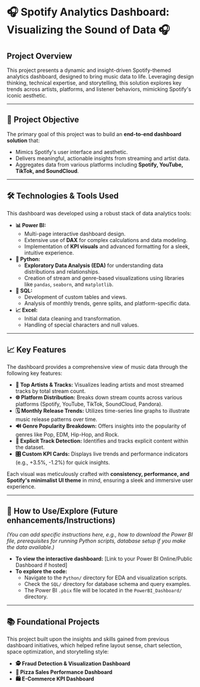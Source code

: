 # 🎧 Spotify Analytics Dashboard: Visualizing the Sound of Data 🎧

## Project Overview

This project presents a dynamic and insight-driven Spotify-themed analytics dashboard, designed to bring music data to life. Leveraging design thinking, technical expertise, and storytelling, this solution explores key trends across artists, platforms, and listener behaviors, mimicking Spotify's iconic aesthetic.

---

## 📌 Project Objective

The primary goal of this project was to build an **end-to-end dashboard solution** that:
* Mimics Spotify's user interface and aesthetic.
* Delivers meaningful, actionable insights from streaming and artist data.
* Aggregates data from various platforms including **Spotify, YouTube, TikTok, and SoundCloud**.

---

## 🛠️ Technologies & Tools Used

This dashboard was developed using a robust stack of data analytics tools:

* **📊 Power BI:**
    * Multi-page interactive dashboard design.
    * Extensive use of **DAX** for complex calculations and data modeling.
    * Implementation of **KPI visuals** and advanced formatting for a sleek, intuitive experience.
* **🐍 Python:**
    * **Exploratory Data Analysis (EDA)** for understanding data distributions and relationships.
    * Creation of stream and genre-based visualizations using libraries like `pandas`, `seaborn`, and `matplotlib`.
* **🧠 SQL:**
    * Development of custom tables and views.
    * Analysis of monthly trends, genre splits, and platform-specific data.
* **📈 Excel:**
    * Initial data cleaning and transformation.
    * Handling of special characters and null values.

---

## 📈 Key Features

The dashboard provides a comprehensive view of music data through the following key features:

* **🎵 Top Artists & Tracks:** Visualizes leading artists and most streamed tracks by total stream count.
* **🌐 Platform Distribution:** Breaks down stream counts across various platforms (Spotify, YouTube, TikTok, SoundCloud, Pandora).
* **🗓️ Monthly Release Trends:** Utilizes time-series line graphs to illustrate music release patterns over time.
* **🔊 Genre Popularity Breakdown:** Offers insights into the popularity of genres like Pop, EDM, Hip-Hop, and Rock.
* **🚦 Explicit Track Detection:** Identifies and tracks explicit content within the dataset.
* **🎛️ Custom KPI Cards:** Displays live trends and performance indicators (e.g., +3.5%, -1.2%) for quick insights.

Each visual was meticulously crafted with **consistency, performance, and Spotify's minimalist UI theme** in mind, ensuring a sleek and immersive user experience.

---

## 🚀 How to Use/Explore (Future enhancements/Instructions)

*(You can add specific instructions here, e.g., how to download the Power BI file, prerequisites for running Python scripts, database setup if you make the data available.)*

* **To view the interactive dashboard:** [Link to your Power BI Online/Public Dashboard if hosted]
* **To explore the code:**
    * Navigate to the `Python/` directory for EDA and visualization scripts.
    * Check the `SQL/` directory for database schema and query examples.
    * The Power BI `.pbix` file will be located in the `PowerBI_Dashboard/` directory.

---

## 📚 Foundational Projects

This project built upon the insights and skills gained from previous dashboard initiatives, which helped refine layout sense, chart selection, space optimization, and storytelling style:

* **🕵️ Fraud Detection & Visualization Dashboard**
* **🍕 Pizza Sales Performance Dashboard**
* **🛍️ E-Commerce KPI Dashboard**
